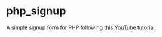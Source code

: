 # php_signup

A simple signup form for PHP following this [YouTube tutorial](https://www.youtube.com/watch?v=Ojk70Ag8Ofs).
